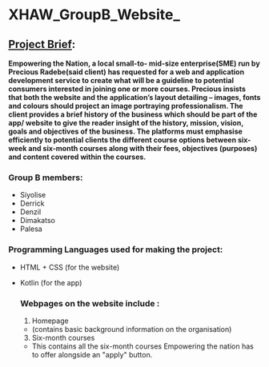 # XHAW_GroupB_Website_

## <u>Project Brief</u>:
**Empowering the Nation, a local small-to- mid-size enterprise(SME) run by Precious Radebe(said client) has requested for a web and application development service to create what will be a guideline to potential consumers interested in joining one or more courses. Precious insists that both the website and the application’s layout detailing – images, fonts and colours should project an image portraying professionalism. The client provides a brief history of the business which should be part of the app/ website to give the reader insight of the history, mission, vision, goals and objectives of the business. The platforms must emphasise efficiently to potential clients the different course options between six-week and six-month courses along with their fees, objectives (purposes) and content covered within the courses.**

### Group B members:
- Siyolise
- Derrick
- Denzil
- Dimakatso
- Palesa


### Programming Languages used for making the project:
- HTML + CSS (for the website)
- Kotlin (for the app)

  ### Webpages on the website include :
  1. Homepage
  * (contains basic background information on the organisation)
  3. Six-month courses
  * This contains all the six-month courses Empowering the nation has to offer alongside an "apply" button. 
